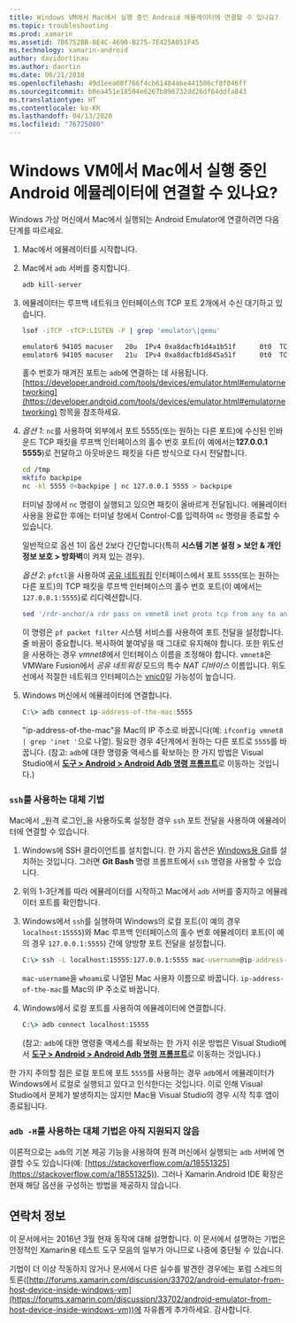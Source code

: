 ```yaml
---
title: Windows VM에서 Mac에서 실행 중인 Android 에뮬레이터에 연결할 수 있나요?
ms.topic: troubleshooting
ms.prod: xamarin
ms.assetid: 7B6752BB-8E4C-4690-B275-7E425A051F45
ms.technology: xamarin-android
author: davidortinau
ms.author: daortin
ms.date: 06/21/2018
ms.openlocfilehash: 49d1eea60f766f4cb61484a6e441506cf8f046ff
ms.sourcegitcommit: b0ea451e18504e6267b896732dd26df64ddfa843
ms.translationtype: HT
ms.contentlocale: ko-KR
ms.lasthandoff: 04/13/2020
ms.locfileid: "76725080"
---
```

# <a name="is-it-possible-to-connect-to-android-emulators-running-on-a-mac-from-a-windows-vm"></a>Windows VM에서 Mac에서 실행 중인 Android 에뮬레이터에 연결할 수 있나요?

Windows 가상 머신에서 Mac에서 실행되는 Android Emulator에 연결하려면 다음 단계를 따르세요.

1. Mac에서 에뮬레이터를 시작합니다.

2. Mac에서 `adb` 서버를 중지합니다.

    ```bash
    adb kill-server
    ```

3. 에뮬레이터는 루프백 네트워크 인터페이스의 TCP 포트 2개에서 수신 대기하고 있습니다.

    ```bash
    lsof -iTCP -sTCP:LISTEN -P | grep 'emulator\|qemu'

    emulator6 94105 macuser   20u  IPv4 0xa8dacfb1d4a1b51f      0t0  TCP localhost:5555 (LISTEN)
    emulator6 94105 macuser   21u  IPv4 0xa8dacfb1d845a51f      0t0  TCP localhost:5554 (LISTEN)
    ```

    홀수 번호가 매겨진 포트는 `adb`에 연결하는 데 사용됩니다. [https://developer.android.com/tools/devices/emulator.html#emulatornetworking](https://developer.android.com/tools/devices/emulator.html#emulatornetworking) 항목을 참조하세요.

4. _옵션 1_: `nc`를 사용하여 외부에서 포트 5555(또는 원하는 다른 포트)에 수신된 인바운드 TCP 패킷을 루프백 인터페이스의 홀수 번호 포트(이 예에서는**127.0.0.1 5555**)로 전달하고 아웃바운드 패킷을 다른 방식으로 다시 전달합니다.

    ```bash
    cd /tmp
    mkfifo backpipe
    nc -kl 5555 0<backpipe | nc 127.0.0.1 5555 > backpipe
    ```

    터미널 창에서 `nc` 명령이 실행되고 있으면 패킷이 올바르게 전달됩니다. 에뮬레이터 사용을 완료한 후에는 터미널 창에서 Control-C를 입력하여 `nc` 명령을 종료할 수 있습니다.

    일반적으로 옵션 1이 옵션 2보다 간단합니다(특히 **시스템 기본 설정 > 보안 & 개인 정보 보호 > 방화벽**이 켜져 있는 경우).

    _옵션 2_: `pfctl`을 사용하여 [공유 네트워킹](https://kb.parallels.com/en/4948) 인터페이스에서 포트 `5555`(또는 원하는 다른 포트)의 TCP 패킷을 루프백 인터페이스의 홀수 번호 포트(이 예에서는`127.0.0.1:5555`)로 리디렉션합니다.

    ```bash
    sed '/rdr-anchor/a rdr pass on vmnet8 inet proto tcp from any to any port 5555 -> 127.0.0.1 port 5555' /etc/pf.conf | sudo pfctl -ef -
    ```

    이 명령은 `pf packet filter` 시스템 서비스를 사용하여 포트 전달을 설정합니다. 줄 바꿈이 중요합니다. 복사하여 붙여넣을 때 그대로 유지해야 합니다. 또한 위도선을 사용하는 경우 *vmnet8*에서 인터페이스 이름을 조정해야 합니다. `vmnet8`은 VMWare Fusion에서 *공유 네트워킹* 모드의 특수 *NAT 디바이스* 이름입니다. 위도선에서 적절한 네트워크 인터페이스는 [vnic0](https://download.parallels.com/doc/psbm/en/Parallels_Server_Bare_Metal_Users_Guide/29258.htm)일 가능성이 높습니다.

5. Windows 머신에서 에뮬레이터에 연결합니다.

    ```cmd
    C:\> adb connect ip-address-of-the-mac:5555
    ```

    "ip-address-of-the-mac"을 Mac의 IP 주소로 바꿉니다(예: `ifconfig vmnet8 | grep 'inet '`으로 나열). 필요한 경우 4단계에서 원하는 다른 포트로 `5555`를 바꿉니다\. (참고: `adb`에 대한 명령줄 액세스를 확보하는 한 가지 방법은 Visual Studio에서 [**도구 > Android > Android Adb 명령 프롬프트**](~/cross-platform/troubleshooting/questions/version-logs.md#adb-logcat)로 이동하는 것입니다.)

### <a name="alternate-technique-using-ssh"></a>`ssh`를 사용하는 대체 기법

Mac에서 _원격 로그인_을 사용하도록 설정한 경우 `ssh` 포트 전달을 사용하여 에뮬레이터에 연결할 수 있습니다.

1. Windows에 SSH 클라이언트를 설치합니다. 한 가지 옵션은 [Windows용 Git](https://git-for-windows.github.io/)를 설치하는 것입니다. 그러면 **Git Bash** 명령 프롬프트에서 `ssh` 명령을 사용할 수 있습니다.

2. 위의 1-3단계를 따라 에뮬레이터를 시작하고 Mac에서 `adb` 서버를 중지하고 에뮬레이터 포트를 확인합니다.

3. Windows에서 `ssh`를 실행하여 Windows의 로컬 포트(이 예의 경우 `localhost:15555`)와 Mac 루프백 인터페이스의 홀수 번호 에뮬레이터 포트(이 예의 경우 `127.0.0.1:5555`) 간에 양방향 포트 전달을 설정합니다.

    ```cmd
    C:\> ssh -L localhost:15555:127.0.0.1:5555 mac-username@ip-address-of-the-mac
    ```

    `mac-username`을 `whoami`로 나열된 Mac 사용자 이름으로 바꿉니다. `ip-address-of-the-mac`를 Mac의 IP 주소로 바꿉니다.

4. Windows에서 로컬 포트를 사용하여 에뮬레이터에 연결합니다.

    ```cmd
    C:\> adb connect localhost:15555
    ```

    (참고: `adb`에 대한 명령줄 액세스를 확보하는 한 가지 쉬운 방법은 Visual Studio에서 [**도구 > Android > Android Adb 명령 프롬프트**](~/cross-platform/troubleshooting/questions/version-logs.md#adb-logcat)로 이동하는 것입니다.)

한 가지 주의할 점은 로컬 포트에 포트 `5555`를 사용하는 경우 `adb`에서 에뮬레이터가 Windows에서 로컬로 실행되고 있다고 인식한다는 것입니다. 이로 인해 Visual Studio에서 문제가 발생하지는 않지만 Mac용 Visual Studio의 경우 시작 직후 앱이 종료됩니다.

### <a name="alternate-technique-using-adb--h-is-not-yet-supported"></a>`adb -H`를 사용하는 대체 기법은 아직 지원되지 않음

이론적으로는 `adb`의 기본 제공 기능을 사용하여 원격 머신에서 실행되는 `adb` 서버에 연결할 수도 있습니다(예: [https://stackoverflow.com/a/18551325](https://stackoverflow.com/a/18551325)).
그러나 Xamarin.Android IDE 확장은 현재 해당 옵션을 구성하는 방법을 제공하지 않습니다.

## <a name="contact-information"></a>연락처 정보

이 문서에서는 2016년 3월 현재 동작에 대해 설명합니다. 이 문서에서 설명하는 기법은 안정적인 Xamarin용 테스트 도구 모음의 일부가 아니므로 나중에 중단될 수 있습니다.

기법이 더 이상 작동하지 않거나 문서에서 다른 실수를 발견한 경우에는 포럼 스레드의 토론([http://forums.xamarin.com/discussion/33702/android-emulator-from-host-device-inside-windows-vm](https://forums.xamarin.com/discussion/33702/android-emulator-from-host-device-inside-windows-vm))에 자유롭게 추가하세요.
감사합니다.
